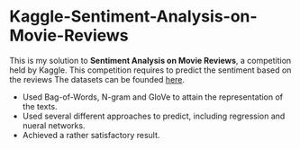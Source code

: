 # Kaggle-Sentiment-Analysis-on-Movie-Reviews
This is my solution to **Sentiment Analysis on Movie Reviews**, a competition held by Kaggle.
This competition requires to predict the sentiment based on the reviews
The datasets can be founded [here](https://www.kaggle.com/competitions/sentiment-analysis-on-movie-reviews/overview).
- Used Bag-of-Words, N-gram and GloVe to attain the representation of the texts.
- Used several different approaches to predict, including regression and nueral networks.
- Achieved a rather satisfactory result.
